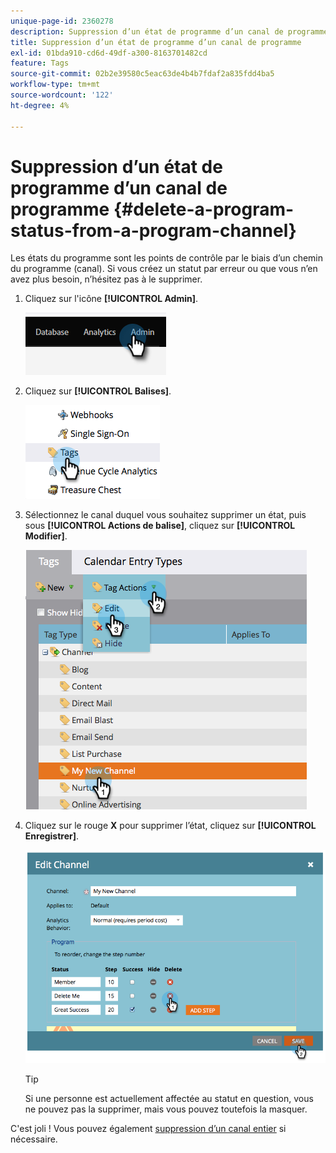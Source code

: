 ```yaml
---
unique-page-id: 2360278
description: Suppression d’un état de programme d’un canal de programme - Documents Marketo - Documentation du produit
title: Suppression d’un état de programme d’un canal de programme
exl-id: 01bda910-cd6d-49df-a300-8163701482cd
feature: Tags
source-git-commit: 02b2e39580c5eac63de4b4b7fdaf2a835fdd4ba5
workflow-type: tm+mt
source-wordcount: '122'
ht-degree: 4%

---
```


# Suppression d’un état de programme d’un canal de programme {#delete-a-program-status-from-a-program-channel}

Les états du programme sont les points de contrôle par le biais d’un chemin du programme (canal). Si vous créez un statut par erreur ou que vous n’en avez plus besoin, n’hésitez pas à le supprimer.

1. Cliquez sur l&#39;icône **[!UICONTROL Admin]**.

   ![](assets/delete-a-program-status-from-a-program-channel-1.png)

1. Cliquez sur **[!UICONTROL Balises]**.

   ![](assets/delete-a-program-status-from-a-program-channel-2.png)

1. Sélectionnez le canal duquel vous souhaitez supprimer un état, puis sous **[!UICONTROL Actions de balise]**, cliquez sur **[!UICONTROL Modifier]**.

   ![](assets/delete-a-program-status-from-a-program-channel-3.png)

1. Cliquez sur le rouge **X** pour supprimer l’état, cliquez sur **[!UICONTROL Enregistrer]**.

   ![](assets/delete-a-program-status-from-a-program-channel-4.png)

   >[!TIP]
   >
   >Si une personne est actuellement affectée au statut en question, vous ne pouvez pas la supprimer, mais vous pouvez toutefois la masquer.

C&#39;est joli ! Vous pouvez également [suppression d’un canal entier](/help/marketo/product-docs/administration/tags/delete-a-program-channel.md) si nécessaire.
